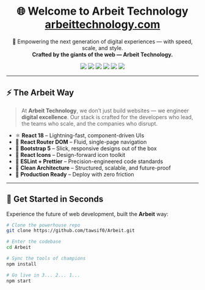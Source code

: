 <h1 align="center">
  🌐 Welcome to <strong>Arbeit Technology</strong>
  <br />
  <a href="https://arbeittechnology.com" target="_blank">arbeittechnology.com</a>
</h1>

<p align="center">
  🚀 Empowering the next generation of digital experiences — with speed, scale, and style.  
  <br />
  <strong>Crafted by the giants of the web — Arbeit Technology.</strong>
</p>

<p align="center">
  <img src="https://img.shields.io/badge/React-20232A?style=for-the-badge&logo=react&logoColor=61DAFB" />
  <img src="https://img.shields.io/badge/React_Router-CA4245?style=for-the-badge&logo=react-router&logoColor=white" />
  <img src="https://img.shields.io/badge/Bootstrap-563D7C?style=for-the-badge&logo=bootstrap&logoColor=white" />
  <img src="https://img.shields.io/badge/CSS3-1572B6?style=for-the-badge&logo=css3&logoColor=white" />
  <img src="https://img.shields.io/badge/Prettier-1A2C34?style=for-the-badge&logo=prettier&logoColor=F7BA3E" />
  <img src="https://img.shields.io/badge/ESLint-4B32C3?style=for-the-badge&logo=eslint&logoColor=white" />
</p>

---

## ⚡ The Arbeit Way

> At **Arbeit Technology**, we don’t just build websites — we engineer **digital excellence**. Our stack is crafted for the developers who lead, the teams who scale, and the companies who disrupt.

-   ⚛️ **React 18** – Lightning-fast, component-driven UIs
-   🧭 **React Router DOM** – Fluid, single-page navigation
-   💠 **Bootstrap 5** – Slick, responsive designs out of the box
-   🧩 **React Icons** – Design-forward icon toolkit
-   🧼 **ESLint + Prettier** – Precision-engineered code standards
-   🧠 **Clean Architecture** – Structured, scalable, and future-proof
-   🚀 **Production Ready** – Deploy with zero friction

---

## 🚀 Get Started in Seconds

Experience the future of web development, built the **Arbeit** way:

```bash
# Clone the powerhouse repo
git clone https://github.com/tawsif0/Arbeit.git

# Enter the codebase
cd Arbeit

# Sync the tools of champions
npm install

# Go live in 3... 2... 1...
npm start
```
